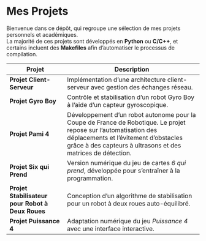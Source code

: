 # Mes Projets

Bienvenue dans ce dépôt, qui regroupe une sélection de mes projets personnels et académiques.  
La majorité de ces projets sont développés en **Python** ou **C/C++**, et certains incluent des **Makefiles** afin d’automatiser le processus de compilation.

| Projet | Description |
|--------|-------------|
| **Projet Client-Serveur** | Implémentation d’une architecture client-serveur avec gestion des échanges réseau. |
| **Projet Gyro Boy** | Contrôle et stabilisation d’un robot Gyro Boy à l’aide d’un capteur gyroscopique. |
| **Projet Pami 4** | Développement d’un robot autonome pour la Coupe de France de Robotique. Le projet repose sur l’automatisation des déplacements et l’évitement d’obstacles grâce à des capteurs à ultrasons et des matrices de détection. |
| **Projet Six qui Prend** | Version numérique du jeu de cartes *6 qui prend*, développée pour s’entraîner à la programmation. |
| **Projet Stabilisateur pour Robot à Deux Roues** | Conception d’un algorithme de stabilisation pour un robot à deux roues auto-équilibré. |
| **Projet Puissance 4** | Adaptation numérique du jeu *Puissance 4* avec une interface interactive. |
